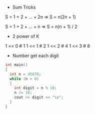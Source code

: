 - Sum Tricks

S = 1 + 2 + ... + 2n  =>  S = n(2n + 1)

S = 1 + 2 + ... + n  =>  S = n(n + 1) / 2

- 2 power of K

1 << 0  # 1
1 << 1  # 2
1 << 2  # 4
1 << 3  # 8

- Number get each digit

```c++
int main()
{
  int n = 45678;
  while (n > 0)
  {
    int digit = n % 10;
    n /= 10;
    cout << digit << "\n";
  }
}
```
